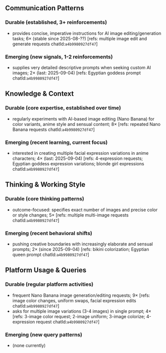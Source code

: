 ## Communication Patterns
### Durable (established, 3+ reinforcements)
- provides concise, imperative instructions for AI image editing/generation tasks; 6× (stable since 2025-08-??) [refs: multiple image edit and generate requests chatId:`a4b9980927df47`]

### Emerging (new signals, 1-2 reinforcements)
- supplies very detailed descriptive prompts when seeking custom AI images; 2× (last: 2025-09-04) [refs: Egyptian goddess prompt chatId:`a4b9980927df47`]

## Knowledge & Context
### Durable (core expertise, established over time)
- regularly experiments with AI-based image editing (Nano Banana) for color variants, anime style and sensual content; 8× [refs: repeated Nano Banana requests chatId:`a4b9980927df47`]

### Emerging (recent learning, current focus)
- interested in creating multiple facial expression variations in anime characters; 4× (last: 2025-09-04) [refs: 4-expression requests; Egyptian goddess expression variations; blonde girl expressions chatId:`a4b9980927df47`]

## Thinking & Working Style
### Durable (core thinking patterns)
- outcome-focused: specifies exact number of images and precise color or style changes; 5× [refs: multiple multi-image requests chatId:`a4b9980927df47`]

### Emerging (recent behavioral shifts)
- pushing creative boundaries with increasingly elaborate and sensual prompts; 2× (since 2025-09-04) [refs: bikini colorization; Egyptian queen prompt chatId:`a4b9980927df47`]

## Platform Usage & Queries
### Durable (regular platform activities)
- frequent Nano Banana image generation/editing requests; 9× [refs: image color changes, uniform swaps, facial expression edits chatId:`a4b9980927df47`]
- asks for multiple image variations (3-4 images) in single prompt; 4× [refs: 3-image color request; 2-image uniform; 3-image colorize; 4-expression request chatId:`a4b9980927df47`]

### Emerging (new query patterns)
- (none currently)
